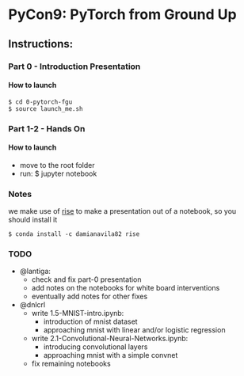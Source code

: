 # PyCon9: PyTorch from Ground Up

## Instructions:

### Part 0 - Introduction Presentation

#### How to launch

	$ cd 0-pytorch-fgu
	$ source launch_me.sh

### Part 1-2 - Hands On

#### How to launch

- move to the root folder
- run:
	$ jupyter notebook


### Notes

we make use of [rise](https://github.com/damianavila/RISE) to make a presentation out of a notebook, so you should install it

	$ conda install -c damianavila82 rise
	
	

### TODO

- @lantiga:
	- check and fix part-0 presentation
	- add notes on the notebooks for white board interventions
	- eventually add notes for other fixes
- @dnlcrl 
	- write 1.5-MNIST-intro.ipynb:
		- introduction of mnist dataset
		- approaching mnist with linear and/or logistic regression
	- write 2.1-Convolutional-Neural-Networks.ipynb:
		- introducing convolutional layers
		- approaching mnist with a simple convnet
	- fix remaining notebooks